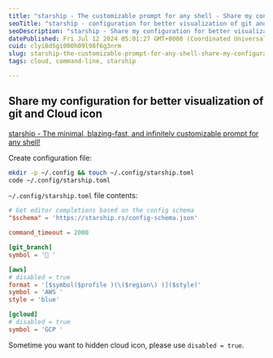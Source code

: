 ```yaml
---
title: "starship - The customizable prompt for any shell - Share my configuration for better visualization of git and Cloud icon"
seoTitle: "starship - configuration for better visualization of git and cloud"
seoDescription: "starship - Share my configuration for better visualization of git and Cloud icon"
datePublished: Fri Jul 12 2024 05:01:27 GMT+0000 (Coordinated Universal Time)
cuid: clyi8d5gi000h09l98f6g3nrm
slug: starship-the-customizable-prompt-for-any-shell-share-my-configuration-for-better-visualization-of-git-and-cloud-icon
tags: cloud, command-line, starship

---
```


## Share my configuration for better visualization of git and Cloud icon

[starship - The minimal, blazing-fast, and infinitely customizable prompt for any shell!](https://github.com/starship/starship)

Create configuration file:

```sh
mkdir -p ~/.config && touch ~/.config/starship.toml
code ~/.config/starship.toml
```

`~/.config/starship.toml` file contents:

```toml
# Get editor completions based on the config schema
"$schema" = 'https://starship.rs/config-schema.json'

command_timeout = 2000

[git_branch]
symbol = '🌱 '

[aws]
# disabled = true
format = '[$symbol($profile )(\($region\) )]($style)'
symbol = 'AWS '
style = 'blue'

[gcloud]
# disabled = true
symbol = 'GCP '
```

Sometime you want to hidden cloud icon, please use `disabled = true`.
